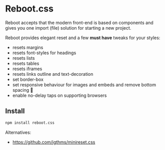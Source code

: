 # Reboot.css

Reboot accepts that the modern front-end is based on components
and gives you one import (file) solution for starting a new project.

Reboot provides elegant reset and a few **must have** tweaks for your styles:
- resets margins
- resets font-styles for headings
- resets lists
- resets tables
- resets iframes
- resets links outline and text-decoration
- set border-box
- set responsive behaviour for images and embeds and remove bottom spacing 🚀
- enable no-delay taps on supporting browsers

## Install

```sh
npm install reboot.css
```

Alternatives:
- https://github.com/jgthms/minireset.css
